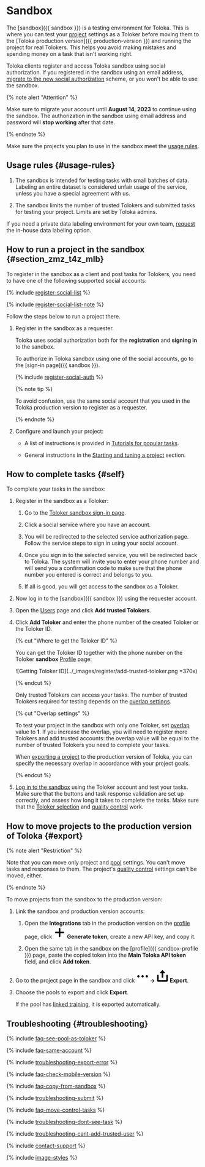 # Sandbox

The [sandbox]({{ sandbox }}) is a testing environment for Toloka. This is where you can test your [project](../../glossary.md#project) settings as a Toloker before moving them to the [Toloka production version]({{ production-version }}) and running the project for real Tolokers. This helps you avoid making mistakes and spending money on a task that isn't working right.

Toloka clients register and access Toloka sandbox using social authorization. If you registered in the sandbox using an email address, [migrate to the new social authorization](migrate-new-auth-sandbox.md) scheme, or you won't be able to use the sandbox.

{% note alert "Attention" %}

Make sure to migrate your account until **August 14, 2023** to continue using the sandbox. The authorization in the sandbox using email address and password will **stop working** after that date.

{% endnote %}

Make sure the projects you plan to use in the sandbox meet the [usage rules](#usage-rules).

## Usage rules {#usage-rules}

1. The sandbox is intended for testing tasks with small batches of data. Labeling an entire dataset is considered unfair usage of the service, unless you have a special agreement with us.

1. The sandbox limits the number of trusted Tolokers and submitted tasks for testing your project. Limits are set by Toloka admins.

If you need a private data labeling environment for your own team, [request](../troubleshooting/support.md?form-topic1=sandbox) the in-house data labeling option.

## How to run a project in the sandbox {#section_zmz_t4z_mlb}

To register in the sandbox as a client and post tasks for Tolokers, you need to have one of the following supported social accounts:

{% include [register-social-list](../_includes/register/social-list.md) %}

{% include [register-social-list-note](../_includes/register/social-list-note.md) %}

Follow the steps below to run a project there.

1. Register in the sandbox as a requester.

    Toloka uses social authorization both for the **registration** and **signing in** to the sandbox.

    To authorize in Toloka sandbox using one of the social accounts, go to the [sign-in page]({{ sandbox }}).

    {% include [register-social-auth](../_includes/register/social-auth.md) %}

    {% note tip %}

    To avoid confusion, use the same social account that you used in the Toloka production version to register as a requester.

    {% endnote %}

1. Configure and launch your project:

    - A list of instructions is provided in [Tutorials for popular tasks](../tutorials/usecases.md).

    - General instructions in the [Starting and tuning a project](main-steps.md) section.

## How to complete tasks {#self}

To complete your tasks in the sandbox:

1. Register in the sandbox as a Toloker:

    1. Go to the [Toloker sandbox sign-in page](https://we.sandbox.toloka.ai/auth?role=TOLOKER).

    1. Click a social service where you have an account.

    1. You will be redirected to the selected service authorization page. Follow the service steps to sign in using your social account.

    1. Once you sign in to the selected service, you will be redirected back to Toloka. The system will invite you to enter your phone number and will send you a confirmation code to make sure that the phone number you entered is correct and belongs to you.

    1. If all is good, you will get access to the sandbox as a Toloker.

1. Now log in to the [sandbox]({{ sandbox }}) using the requester account.

1. Open the [Users](https://platform.sandbox.toloka.ai/requester/workers) page and click **Add trusted Tolokers**.

1. Click **Add Toloker** and enter the phone number of the created Toloker or the Toloker ID.

    {% cut "Where to get the Toloker ID" %}

    You can get the Toloker ID together with the phone number on the Toloker **sandbox** [Profile](https://we.sandbox.toloka.ai/profile) page:

    ![Getting Toloker ID](../_images/register/add-trusted-toloker.png =370x)

    {% endcut %}

    Only trusted Tolokers can access your tasks. The number of trusted Tolokers required for testing depends on the [overlap settings](dynamic-overlap.md).

    {% cut "Overlap settings" %}

    To test your project in the sandbox with only one Toloker, set [overlap](../../glossary.md#overlap) value to **1**. If you increase the overlap, you will need to register more Tolokers and add trusted accounts: the overlap value will be equal to the number of trusted Tolokers you need to complete your tasks.

    When [exporting a project](#export) to the production version of Toloka, you can specify the necessary overlap in accordance with your project goals.

    {% endcut %}

1. [Log in to the sandbox](https://we.sandbox.toloka.ai/auth?role=TOLOKER) using the Toloker account and test your tasks. Make sure that the buttons and task response validation are set up correctly, and assess how long it takes to complete the tasks. Make sure that the [Toloker selection](filters.md) and [quality control](control.md) work.

## How to move projects to the production version of Toloka {#export}

{% note alert "Restriction" %}

Note that you can move only project and [pool](../../glossary.md#pool) settings. You can't move tasks and responses to them. The project's [quality control](../../glossary.md#quality-control) settings can't be moved, either.

{% endnote %}

To move projects from the sandbox to the production version:

1. Link the sandbox and production version accounts:

    1. Open the **Integrations** tab in the production version on the [profile](https://platform.toloka.ai/requester/profile/integration) page, click **![Plus sign](../_images/plus-sign.svg) Generate token**, create a new API key, and copy it.

    1. Open the same tab in the sandbox on the [profile]({{ sandbox-profile }}) page, paste the copied token into the **Main Toloka API token** field, and click **Add token**.

1. Go to the project page in the sandbox and click **![Drop-down button](../_images/drop-down.svg) → ![Export button](../_images/location-job/project/export.svg) Export**.

1. Choose the pools to export and click **Export**.

    If the pool has [linked training](train.md), it is exported automatically.

## Troubleshooting {#troubleshooting}

{% include [faq-see-pool-as-toloker](../_includes/faq/sandbox/see-pool-as-toloker.md) %}

{% include [faq-same-account](../_includes/faq/sandbox/same-account.md) %}

{% include [troubleshooting-export-error](../_includes/troubleshooting/sandbox/export-error.md) %}

{% include [faq-check-mobile-version](../_includes/faq/sandbox/check-mobile-version.md) %}

{% include [faq-copy-from-sandbox](../_includes/faq/sandbox/copy-from-sandbox.md) %}

{% include [troubleshooting-submit](../_includes/troubleshooting/sandbox/submit.md) %}

{% include [faq-move-control-tasks](../_includes/faq/sandbox/move-control-tasks.md) %}

{% include [troubleshooting-dont-see-task](../_includes/troubleshooting/sandbox/dont-see-task.md) %}

{% include [troubleshooting-cant-add-trusted-user](../_includes/troubleshooting/sandbox/cant-add-trusted-user.md) %}

{% include [contact-support](../_includes/contact-support.md) %}

{% include [image-styles](../../../_includes/image-styles-internal.md) %}